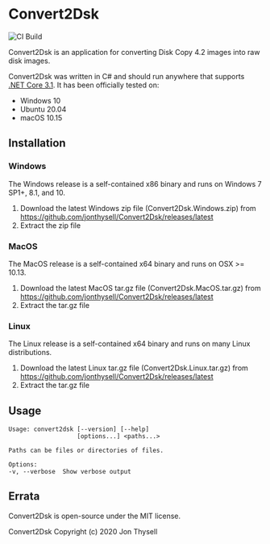 # Convert2Dsk #

![CI Build](https://github.com/jonthysell/Convert2Dsk/workflows/CI%20Build/badge.svg)

Convert2Dsk is an application for converting Disk Copy 4.2 images into raw disk images.

Convert2Dsk was written in C# and should run anywhere that supports [.NET Core 3.1](https://github.com/dotnet/core/blob/master/release-notes/3.1/3.1-supported-os.md). It has been officially tested on:

* Windows 10
* Ubuntu 20.04
* macOS 10.15

## Installation ##

### Windows ###

The Windows release is a self-contained x86 binary and runs on Windows 7 SP1+, 8.1, and 10.

1. Download the latest Windows zip file (Convert2Dsk.Windows.zip) from https://github.com/jonthysell/Convert2Dsk/releases/latest
2. Extract the zip file

### MacOS ###

The MacOS release is a self-contained x64 binary and runs on OSX >= 10.13.

1. Download the latest MacOS tar.gz file (Convert2Dsk.MacOS.tar.gz) from https://github.com/jonthysell/Convert2Dsk/releases/latest
2. Extract the tar.gz file

### Linux ###

The Linux release is a self-contained x64 binary and runs on many Linux distributions.

1. Download the latest Linux tar.gz file (Convert2Dsk.Linux.tar.gz) from https://github.com/jonthysell/Convert2Dsk/releases/latest
2. Extract the tar.gz file

## Usage ##

```none
Usage: convert2dsk [--version] [--help]
                   [options...] <paths...>

Paths can be files or directories of files.

Options:
-v, --verbose  Show verbose output
```

## Errata ##

Convert2Dsk is open-source under the MIT license.

Convert2Dsk Copyright (c) 2020 Jon Thysell
